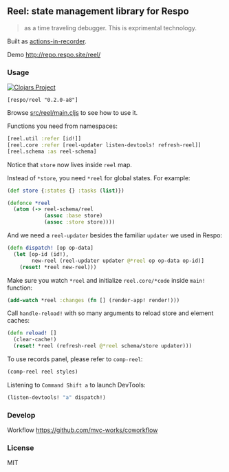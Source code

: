 
Reel: state management library for Respo
----

> as a time traveling debugger. This is exprimental technology.

Built as [actions-in-recorder](https://github.com/mvc-works/actions-in-recorder).

Demo http://repo.respo.site/reel/

### Usage

[![Clojars Project](https://img.shields.io/clojars/v/respo/reel.svg)](https://clojars.org/respo/reel)

```edn
[respo/reel "0.2.0-a8"]
```

Browse [src/reel/main.cljs](https://github.com/Respo/reel/blob/master/src/reel/main.cljs) to see how to use it.

Functions you need from namespaces:

```clojure
[reel.util :refer [id!]]
[reel.core :refer [reel-updater listen-devtools! refresh-reel]]
[reel.schema :as reel-schema]
```

Notice that `store` now lives inside `reel` map.

Instead of `*store`, you need `*reel` for global states. For example:

```clojure
(def store {:states {} :tasks (list)})

(defonce *reel
  (atom (-> reel-schema/reel
            (assoc :base store)
            (assoc :store store))))
```

And we need a `reel-updater` besides the familiar `updater` we used in Respo:

```clojure
(defn dispatch! [op op-data]
  (let [op-id (id!),
        new-reel (reel-updater updater @*reel op op-data op-id)]
    (reset! *reel new-reel)))
```

Make sure you watch `*reel` and initialize `reel.core/*code` inside `main!` function:

```clojure
(add-watch *reel :changes (fn [] (render-app! render!)))
```

Call `handle-reload!` with so many arguments to reload store and element caches:

```clojure
(defn reload! []
  (clear-cache!)
  (reset! *reel (refresh-reel @*reel schema/store updater)))
```

To use records panel, please refer to `comp-reel`:

```clojure
(comp-reel reel styles)
```

Listening to `Command Shift a` to launch DevTools:

```clojure
(listen-devtools! "a" dispatch!)
```

### Develop

Workflow https://github.com/mvc-works/coworkflow

### License

MIT
